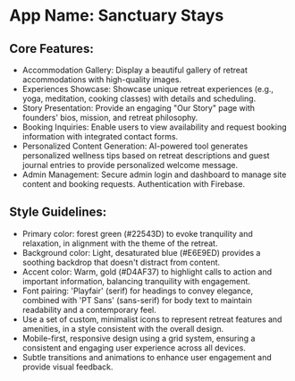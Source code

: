 # **App Name**: Sanctuary Stays

## Core Features:

- Accommodation Gallery: Display a beautiful gallery of retreat accommodations with high-quality images.
- Experiences Showcase: Showcase unique retreat experiences (e.g., yoga, meditation, cooking classes) with details and scheduling.
- Story Presentation: Provide an engaging "Our Story" page with founders' bios, mission, and retreat philosophy.
- Booking Inquiries: Enable users to view availability and request booking information with integrated contact forms.
- Personalized Content Generation: AI-powered tool generates personalized wellness tips based on retreat descriptions and guest journal entries to provide personalized welcome message.
- Admin Management: Secure admin login and dashboard to manage site content and booking requests. Authentication with Firebase.

## Style Guidelines:

- Primary color: forest green (#22543D) to evoke tranquility and relaxation, in alignment with the theme of the retreat.
- Background color: Light, desaturated blue (#E6E9ED) provides a soothing backdrop that doesn't distract from content.
- Accent color: Warm, gold (#D4AF37) to highlight calls to action and important information, balancing tranquility with engagement.
- Font pairing: 'Playfair' (serif) for headings to convey elegance, combined with 'PT Sans' (sans-serif) for body text to maintain readability and a contemporary feel.
- Use a set of custom, minimalist icons to represent retreat features and amenities, in a style consistent with the overall design.
- Mobile-first, responsive design using a grid system, ensuring a consistent and engaging user experience across all devices.
- Subtle transitions and animations to enhance user engagement and provide visual feedback.
